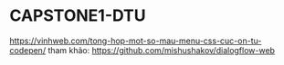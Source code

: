 # CAPSTONE1-DTU
https://vinhweb.com/tong-hop-mot-so-mau-menu-css-cuc-on-tu-codepen/
tham khảo: https://github.com/mishushakov/dialogflow-web
